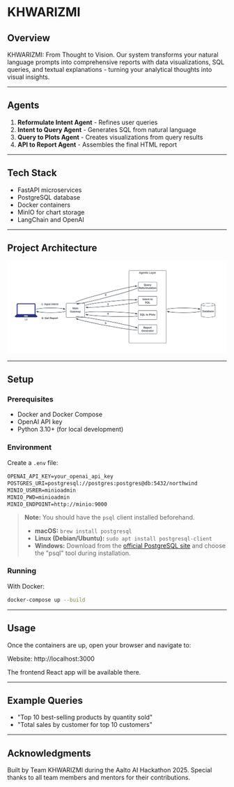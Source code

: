 # **KHWARIZMI**

## **Overview**
KHWARIZMI: From Thought to Vision. Our system transforms your natural language prompts into comprehensive reports with data visualizations, SQL queries, and textual explanations - turning your analytical thoughts into visual insights.

---

## **Agents**
1. **Reformulate Intent Agent** - Refines user queries
2. **Intent to Query Agent** - Generates SQL from natural language
3. **Query to Plots Agent** - Creates visualizations from query results
4. **API to Report Agent** - Assembles the final HTML report

---

## **Tech Stack**
- FastAPI microservices
- PostgreSQL database
- Docker containers
- MinIO for chart storage
- LangChain and OpenAI

---

## **Project Architecture**
![project_architecture](docs/architecture-diagram-khwarizmi.png)

---

## **Setup**

### Prerequisites

- Docker and Docker Compose
- OpenAI API key
- Python 3.10+ (for local development)

### Environment

Create a `.env` file:
```
OPENAI_API_KEY=your_openai_api_key
POSTGRES_URI=postgresql://postgres:postgres@db:5432/northwind
MINIO_USRER=minioadmin
MINIO_PWD=minioadmin
MINIO_ENDPOINT=http://minio:9000
```

> **Note:** You should have the `psql` client installed beforehand.  
> - **macOS:** `brew install postgresql`  
> - **Linux (Debian/Ubuntu):** `sudo apt install postgresql-client`  
> - **Windows:** Download from the [official PostgreSQL site](https://www.postgresql.org/download/windows/) and choose the "psql" tool during installation.


### Running

With Docker:
```bash
docker-compose up --build
```
---

## Usage

Once the containers are up, open your browser and navigate to:

Website: http://localhost:3000

The frontend React app will be available there.

---

## **Example Queries**

- "Top 10 best-selling products by quantity sold"
- "Total sales by customer for top 10 customers"

---

## **Acknowledgments**

Built by Team KHWARIZMI during the Aalto AI Hackathon 2025. Special thanks to all team members and mentors for their contributions.